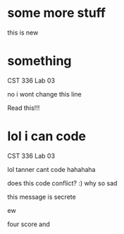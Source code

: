 # some more stuff
this is new

# something
CST 336 Lab 03

no i wont change this line

Read this!!!

# lol i can code
CST 336 Lab 03

lol tanner cant
code
hahahaha

does this code conflict?
:) why so sad



this message is secrete

ew


four score and